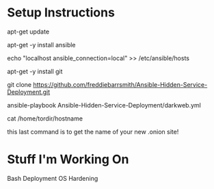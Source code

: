 Setup Instructions
===================================
apt-get update


apt-get -y install ansible

echo "localhost ansible_connection=local" >> /etc/ansible/hosts 


apt-get -y install git

git clone https://github.com/freddiebarrsmith/Ansible-Hidden-Service-Deployment.git

ansible-playbook Ansible-Hidden-Service-Deployment/darkweb.yml


cat /home/tordir/hostname 

this last command is to get the name of your new .onion site!

Stuff I'm Working On
===================================

Bash Deployment
OS Hardening

